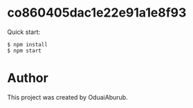 # co860405dac1e22e91a1e8f93

Quick start:

```
$ npm install
$ npm start
````
# Author
This project was created by OduaiAburub.
